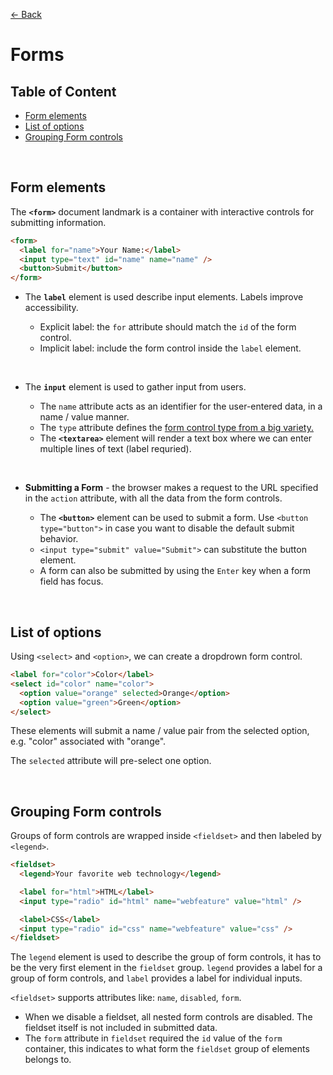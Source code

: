 [&larr; Back](./README.md)

# Forms

## Table of Content

- [Form elements](#form-elements)
- [List of options](#list-of-options)
- [Grouping Form controls](#grouping-form-controls)

<br>

## Form elements

The **`<form>`** document landmark is a container with interactive controls for submitting information.

```html
<form>
  <label for="name">Your Name:</label>
  <input type="text" id="name" name="name" />
  <button>Submit</button>
</form>
```

- The **`label`** element is used describe input elements. Labels improve accessibility.

  - Explicit label: the `for` attribute should match the `id` of the form control.
  - Implicit label: include the form control inside the `label` element.

<br>

- The **`input`** element is used to gather input from users.

  - The `name` attribute acts as an identifier for the user-entered data, in a name / value manner.
  - The `type` attribute defines the [form control type from a big variety.](https://developer.mozilla.org/en-US/docs/Web/HTML/Element/Input)
  - The **`<textarea>`** element will render a text box where we can enter multiple lines of text (label requried).

<br>

- **Submitting a Form** - the browser makes a request to the URL specified in the `action` attribute, with all the data from the form controls.

  - The **`<button>`** element can be used to submit a form. Use `<button type="button">` in case you want to disable the default submit behavior.
  - `<input type="submit" value="Submit">` can substitute the button element.
  - A form can also be submitted by using the `Enter` key when a form field has focus.

<br>

## List of options

Using `<select>` and `<option>`, we can create a dropdrown form control.

```html
<label for="color">Color</label>
<select id="color" name="color">
  <option value="orange" selected>Orange</option>
  <option value="green">Green</option>
</select>
```

These elements will submit a name / value pair from the selected option, e.g. "color" associated with "orange".

The `selected` attribute will pre-select one option.

<br>

## Grouping Form controls

Groups of form controls are wrapped inside `<fieldset>` and then labeled by `<legend>`.

```html
<fieldset>
  <legend>Your favorite web technology</legend>

  <label for="html">HTML</label>
  <input type="radio" id="html" name="webfeature" value="html" />

  <label>CSS</label>
  <input type="radio" id="css" name="webfeature" value="css" />
</fieldset>
```

The `legend` element is used to describe the group of form controls, it has to be the very first element in the `fieldset` group. `legend` provides a label for a group of form controls, and `label` provides a label for individual inputs.

`<fieldset>` supports attributes like: `name`, `disabled`, `form`.

- When we disable a fieldset, all nested form controls are disabled. The fieldset itself is not included in submitted data.
- The `form` attribute in `fieldset` required the `id` value of the `form` container, this indicates to what form the `fieldset` group of elements belongs to.

<br>
